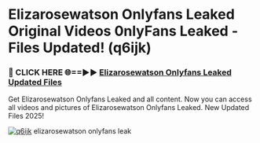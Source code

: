 # Elizarosewatson Onlyfans Leaked Original Videos 0nlyFans Leaked - Files Updated! (q6ijk)

<h3>🔴 CLICK HERE 🌐==►► <a href="https://tinyurl.com/3hn5wdd3" rel="nofollow">Elizarosewatson Onlyfans Leaked Updated Files</a></h3>

Get Elizarosewatson Onlyfans Leaked and all content. Now you can access all videos and pictures of Elizarosewatson Onlyfans Leaked. New Updated Files 2025!

[![q6ijk](https://i.imgur.com/4HnBqBT.gif)](https://tinyurl.com/3hn5wdd3)
elizarosewatson onlyfans leak